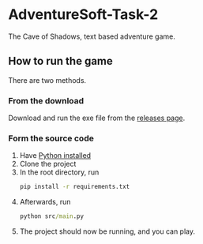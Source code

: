 # AdventureSoft-Task-2

The Cave of Shadows, text based adventure game.

## How to run the game

There are two methods.

### From the download

Download and run the exe file from the [releases page](https://github.com/likes-gay/AdventureSoft-Task-2/releases/latest).

### Form the source code

1. Have [Python installed](https://www.python.org/downloads/)
2. Clone the project
3. In the root directory, run
	```cmd
	pip install -r requirements.txt
	```
5. Afterwards, run
	```cmd
	python src/main.py
	```
7. The project should now be running, and you can play.
